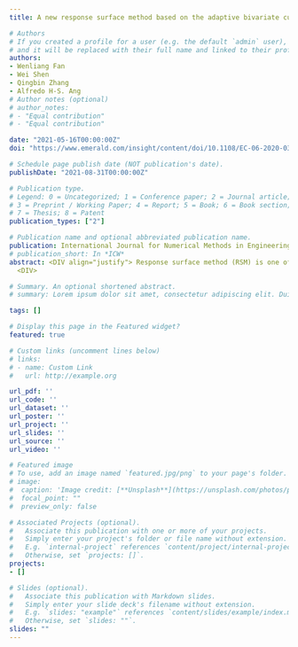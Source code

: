 ```yaml
---
title: A new response surface method based on the adaptive bivariate cut-HDMR

# Authors
# If you created a profile for a user (e.g. the default `admin` user), write the username (folder name) here 
# and it will be replaced with their full name and linked to their profile.
authors:
- Wenliang Fan
- Wei Shen
- Qingbin Zhang
- Alfredo H-S. Ang
# Author notes (optional)
# author_notes:
# - "Equal contribution"
# - "Equal contribution"

date: "2021-05-16T00:00:00Z"
doi: "https://www.emerald.com/insight/content/doi/10.1108/EC-06-2020-0343/full/html"

# Schedule page publish date (NOT publication's date).
publishDate: "2021-08-31T00:00:00Z"

# Publication type.
# Legend: 0 = Uncategorized; 1 = Conference paper; 2 = Journal article;
# 3 = Preprint / Working Paper; 4 = Report; 5 = Book; 6 = Book section;
# 7 = Thesis; 8 = Patent
publication_types: ["2"]

# Publication name and optional abbreviated publication name.
publication: International Journal for Numerical Methods in Engineering
# publication_short: In *ICW*
abstract: <DIV align="justify"> Response surface method (RSM) is one of the surrogate model based methods for structural reliability analysis. However, balancing its accuracy and efficiency is still a challenge. In this paper, a new response surface method based on adaptive bivariate dimension-reduction is proposed. An adaptive bivariate cut-HDMR for multivariate response surface function is constructed by combining the cut-high dimensional model representation (cut-HDMR) and the criterion of delineating the existence of cross terms. The component functions in the adaptive bivariate cut-HDMR are approximated by polynomials, and a new selection strategy of sampling points is introduced to calculate the unknown coefficients of the component functions. The global response surface is constructed without unnecessary terms and is used for reliability analysis with an iterative scheme. Several examples are investigated to verify the accuracy, efficiency and robustness of the proposed method.
  <DIV>

# Summary. An optional shortened abstract.
# summary: Lorem ipsum dolor sit amet, consectetur adipiscing elit. Duis posuere tellus ac convallis placerat. Proin tincidunt magna sed ex sollicitudin condimentum.

tags: []

# Display this page in the Featured widget?
featured: true

# Custom links (uncomment lines below)
# links:
# - name: Custom Link
#   url: http://example.org

url_pdf: ''
url_code: ''
url_dataset: ''
url_poster: ''
url_project: ''
url_slides: ''
url_source: ''
url_video: ''

# Featured image
# To use, add an image named `featured.jpg/png` to your page's folder. 
# image:
#  caption: 'Image credit: [**Unsplash**](https://unsplash.com/photos/pLCdAaMFLTE)'
#  focal_point: ""
#  preview_only: false

# Associated Projects (optional).
#   Associate this publication with one or more of your projects.
#   Simply enter your project's folder or file name without extension.
#   E.g. `internal-project` references `content/project/internal-project/index.md`.
#   Otherwise, set `projects: []`.
projects:
- []

# Slides (optional).
#   Associate this publication with Markdown slides.
#   Simply enter your slide deck's filename without extension.
#   E.g. `slides: "example"` references `content/slides/example/index.md`.
#   Otherwise, set `slides: ""`.
slides: ""
---
```



